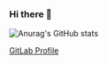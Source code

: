 ### Hi there 👋

![Anurag's GitHub stats](https://github-readme-stats.vercel.app/api?username=nathanwaddell121107&show_icons=true&theme=radical&include_all_commits=true&count_private=true)

[GitLab Profile](https://gitlab.com/NathanWaddell121107)
